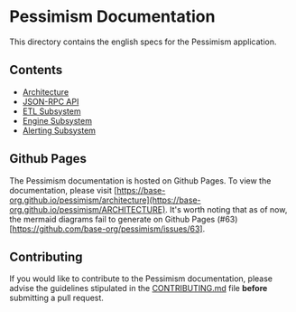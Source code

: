 # Pessimism Documentation

This directory contains the english specs for the Pessimism application. 

## Contents
- [Architecture](architecture.md)
- [JSON-RPC API](api.md)
- [ETL Subsystem](etl.md)
- [Engine Subsystem](engine.md)
- [Alerting Subsystem](alerting.md)

## Github Pages
The Pessimism documentation is hosted on Github Pages. To view the documentation, please visit [https://base-org.github.io/pessimism/architecture](https://base-org.github.io/pessimism/ARCHITECTURE). It's worth noting that as of now, the mermaid diagrams fail to generate on Github Pages (#63)[https://github.com/base-org/pessimism/issues/63]. 

## Contributing
If you would like to contribute to the Pessimism documentation, please advise the guidelines stipulated in the [CONTRIBUTING.md](../CONTRIBUTING.md) file __before__ submitting a pull request.
